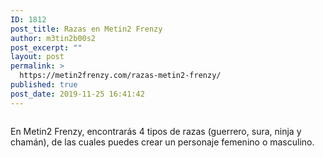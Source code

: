 ```yaml
---
ID: 1812
post_title: Razas en Metin2 Frenzy
author: m3tin2b00s2
post_excerpt: ""
layout: post
permalink: >
  https://metin2frenzy.com/razas-metin2-frenzy/
published: true
post_date: 2019-11-25 16:41:42
---
```

<!-- wp:image {"id":1819} -->
<figure class="wp-block-image"><img src="https://metin2frenzy.com/wp-content/uploads/2019/11/Razas-1.png" alt="" class="wp-image-1819"/></figure>
<!-- /wp:image -->

<p>En Metin2 Frenzy, encontrarás 4 tipos de razas (guerrero, sura, ninja y chamán), de las cuales puedes crear un personaje femenino o masculino.</p>